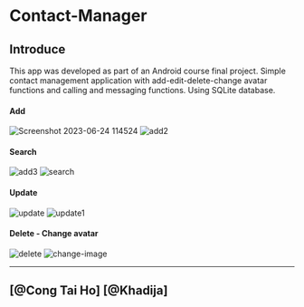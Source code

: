 # Contact-Manager

## Introduce

This app was developed as part of an Android course final project.
Simple contact management application with add-edit-delete-change avatar functions and calling and messaging functions. Using SQLite database.

#### Add 
![Screenshot 2023-06-24 114524](https://github.com/congtaiho/Contact-Manager/assets/132761655/ca58c4b1-6489-475a-b217-94b523c8b84f)
![add2](https://github.com/congtaiho/Contact-Manager/assets/132761655/c204f1b2-a65f-4bec-af53-e41e14818685)

#### Search
![add3](https://github.com/congtaiho/Contact-Manager/assets/132761655/3b5dfb8f-7626-4c9e-89a0-29c39e7dff9c)
![search](https://github.com/congtaiho/Contact-Manager/assets/132761655/4375416a-9b49-49fd-8de7-c5b18bd0dc01)
#### Update

![update](https://github.com/congtaiho/Contact-Manager/assets/132761655/82b1690e-39bf-4da6-a0b4-ea930bc1f480)
![update1](https://github.com/congtaiho/Contact-Manager/assets/132761655/71da4419-331d-490c-8759-8a6206d83883)

#### Delete - Change avatar
![delete](https://github.com/congtaiho/Contact-Manager/assets/132761655/975c0c5f-8685-46a1-9098-4b39adf211ad)
![change-image](https://github.com/congtaiho/Contact-Manager/assets/132761655/c5c0adc3-ed33-44fa-910c-cfb7b47a6d57)

---
[@Cong Tai Ho] [@Khadija]
---



















